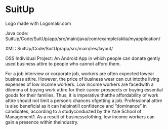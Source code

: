 # SuitUp


Logo made with Logomakr.com 

Java code: SuitUp/Code/SuitUp/app/src/main/java/com/example/akila/myapplication/ 

XML: SuitUp/Code/SuitUp/app/src/main/res/layout/

OSS Individual Project: An Android App in which people can donate gently used business attire to people who cannot afford them.

For​ ​a​ ​job​ ​interview​ ​or​ ​corporate​ ​job,​ ​workers​ ​are​ ​often​ ​expected​ ​to​ ​wear​ ​business​ ​attire. However,​ ​the​ ​price​ ​of​ ​business​ ​wear​ ​can​ ​cut​ ​into​ ​the​ ​living​ ​expenses​ ​of​ ​low​ ​income​ ​workers. Low​ ​income​ ​workers​ ​are​ ​faced​ ​with​ ​a​ ​dilemma​ ​of​ ​buying​ ​work​ ​attire​ ​for​ ​their​ ​career​ ​prospects​ ​or buying​ ​essential​ ​goods​ ​for​ ​their​ ​families.​ ​Thus,​ ​it​ ​is​ ​imperative​ ​that​ ​the​ ​affordability​ ​of​ ​work​ ​attire should​ ​not​ ​limit​ ​a​ ​person’s​ ​chances​ ​of​ ​getting​ ​a​ ​job.​ ​Professional​ ​attire​ ​is​ ​also​ ​beneficial​ ​as​ ​it can​ ​help​ ​instill​ ​confidence​ ​and​ ​“dominance”​ ​in​ ​candidates,​ ​according​ ​to​ ​a​ ​study​ ​conducted​ ​by the​ ​Yale​ ​School​ ​of​ ​Management1.​ ​As​ ​a​ ​result​ ​of​ ​business​ ​clothing,​ ​low​ ​income​ ​workers​ ​can​ ​gain a​ ​presence​ ​within​ ​the​ ​industry.
